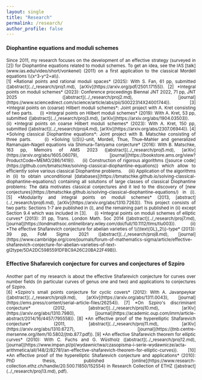 ```yaml
---
layout: single
title: "Research"
permalink: /research/
author_profile: false
---
```


#### Diophantine equations and moduli schemes  
<div style="text-align: justify !important; text-justify: inter-word;" markdown="1"><small>Since 2011, my research focuses on the development of an effective strategy (surveyed in [2]) for Diophantine equations related to moduli schemes. To get an idea, see the IAS [talk](www.ias.edu/video/short/vonkenel) (2011) on a first application to the classical Mordell equations \\(x^3-y^2=a\\).</small>  
<div style="text-align: justify !important; text-justify: inter-word;" markdown="1"><small>
[1] *Rational points and rational moduli spaces* (2025): With S. Fan, 61 pp, submitted ([abstract](../_research/proj1.md), [arXiv](https://arxiv.org/pdf/2501.17155)).  
[2] *Integral points on moduli schemes*  (2023): Conference proceedings Biennal JNT 2022, 71 pp, JNT 2025 ([abstract](../_research/proj2.md), [journal](https://www.sciencedirect.com/science/article/abs/pii/S0022314X24001744)).  
[3] *Integral points on (coarse) Hilbert moduli schemes*: Joint project with A. Kret consisting of two parts.  
&nbsp;&nbsp;&nbsp; (i) *Integral points on Hilbert moduli schemes* (2019): With A. Kret, 53 pp, submitted ([abstract](../_research/proj3.md), [arXiv](https://arxiv.org/abs/1904.03503)).  
&nbsp;&nbsp;&nbsp; (ii) *Integral points on coarse Hilbert moduli schemes*  (2023): With A. Kret, 150 pp, submitted ([abstract](../_research/proj4.md), [arXiv](https://arxiv.org/abs/2307.06944)).  
[4] *Solving classical Diophantine equations*: Joint project with B. Matschke consisting of three parts.  
&nbsp;&nbsp;&nbsp; (i) *Solving \\(S\\)-unit, Mordell, Thue, Thue–Mahler and generalized Ramanujan–Nagell equations via Shimura–Taniyama conjecture* (2016): With B. Matschke, 163 pp, Memoirs of AMS 2023 ([abstract](../_research/proj5.md), [arXiv](https://arxiv.org/abs/1605.06079), [journal](https://bookstore.ams.org/view?ProductCode=MEMO/286/1419)).  
&nbsp;&nbsp;&nbsp; (ii) Construction of rigorous algorithms ([source code](https://github.com/bmatschke/solving-classical-diophantine-equations)) which allow to efficiently solve various classical Diophantine problems.  
&nbsp;&nbsp;&nbsp; (iii) Application of the algorithms in (ii) to obtain unconditional [databases](https://bmatschke.github.io/solving-classical-diophantine-equations/) containing all solutions of large classes of classical Diophantine problems: The data motivates classical conjectures and it led to the discovery of [new conjectures](https://bmatschke.github.io/solving-classical-diophantine-equations/) in (i).  
[5] *Modularity and integral points on moduli schemes* (2013, [abstract](../_research/proj6.md), [arXiv](https://arxiv.org/abs/1310.7263)). This project consists of two parts: Sections 1-7 are published in (i), and the remaining part is published in (ii) except Section 9.4 which was included in [3].  
&nbsp;&nbsp;&nbsp; (i) *Integral points on moduli schemes of elliptic curves* (2013): 31 pp, Trans. London Math. Soc 2014 ([abstract](../_research/proj7.md), [journal](https://londmathsoc.onlinelibrary.wiley.com/doi/full/10.1112/tlms/tlu003)).  
&nbsp;&nbsp;&nbsp; (ii) *The effective Shafarevich conjecture for abelian varieties of \\(\text{GL}_2\\)-type* (2013): 39 pp, FoM Sigma 2021 ([abstract](../_research/proj8.md), [journal](https://www.cambridge.org/core/journals/forum-of-mathematics-sigma/article/effective-shafarevich-conjecture-for-abelian-varieties-of-text-gl2type/5DA2DC5985591DFBC9A26C20BA22F49B)).
</small>

#### Effective Shafarevich conjecture for curves and conjectures of Szpiro  
<div style="text-align: justify !important; text-justify: inter-word;" markdown="1"><small>Another part of my research is about the effective Shafarevich conjecture for curves over number fields (in particular curves of genus one and two) and applications to conjectures of Szpiro.</small>  
<div style="text-align: justify !important; text-justify: inter-word;" markdown="1"><small>
[6] *Szpiro's small points conjecture for cyclic covers* (2012): With A. Javanpeykar ([abstract](../_research/proj9.md), [arXiv](https://arxiv.org/abs/1311.0043), [journal](https://ems.press/content/serial-article-files/26254)).  
[7] *On Szpiro's discriminant conjecture* (2012, [abstract](../_research/proj10.md), [arXiv](https://arxiv.org/abs/1310.7980), [journal](https://academic.oup.com/imrn/article-abstract/2014/16/4457/795558)).  
[8] *An effective proof of the hyperelliptic Shafarevich conjecture* (2011, [abstract](../_research/proj11.md), [arXiv](https://arxiv.org/abs/1310.6727), [journal](https://jtnb.centre-mersenne.org/item/10.5802/jtnb.877.pdf)).  
[9] *An effective Shafarevich theorem for elliptic curves* (2010): With C. Fuchs and G. W&uuml;stholz ([abstract](../_research/proj12.md), [journal](https://www.impan.pl/pl/wydawnictwa/czasopisma-i-serie-wydawnicze/acta-arithmetica/all/148/2/82781/an-effective-shafarevich-theorem-for-elliptic-curves)).  
[10] *An effective proof of the hyperelliptic Shafarevich conjecture and applications* (2010): PhD thesis, published [online](https://www.research-collection.ethz.ch/handle/20.500.11850/152554) in Research Collection of ETHZ ([abstract](../_research/proj13.md), pdf).  
</small> 
  
  
  
